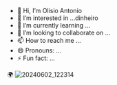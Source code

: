 - 👋 Hi, I’m Olisio Antonio
- 👀 I’m interested in ...dinheiro
- 🌱 I’m currently learning ...
- 💞️ I’m looking to collaborate on ...
- 📫 How to reach me ...
- 😄 Pronouns: ...
- ⚡ Fun fact: ...

<!---
OlisioAntonios/OlisioAntonios is a ✨ special ✨ repository because its `README.md` (this file) appears on your GitHub profile.
You can click the Preview link to take a look at your changes.
--->
🌍 ![20240602_122314](https://github.com/OlisioAntonios/OlisioAntonios/assets/171441985/d89db4fc-f5d3-4fa7-bfb1-78c25ea0e92b)
